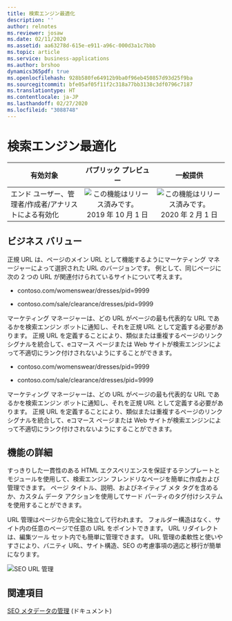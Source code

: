 ```yaml
---
title: 検索エンジン最適化
description: ''
author: relnotes
ms.reviewer: josaw
ms.date: 02/11/2020
ms.assetid: aa63278d-615e-e911-a96c-000d3a1c7bbb
ms.topic: article
ms.service: business-applications
ms.author: brshoo
dynamics365pdf: true
ms.openlocfilehash: 928b580fe64912b9ba0f96eb450857d93d25f9ba
ms.sourcegitcommit: bfe05af05f11f2c318a77bb3138c3df0796c7187
ms.translationtype: HT
ms.contentlocale: ja-JP
ms.lasthandoff: 02/27/2020
ms.locfileid: "3088748"
---
```

# <a name="search-engine-optimization"></a>検索エンジン最適化


| 有効対象    |  パブリック プレビュー | 一般提供 | 
| ---------- | :----------: |:----------: |
|エンド ユーザー、管理者/作成者/アナリストによる有効化|![この機能はリリース済みです。](/dynamics365-release-plan/media/green-checkmark.png "この機能はリリース済みです。") 2019 年 10 月 1 日| ![この機能はリリース済みです。](/dynamics365-release-plan/media/green-checkmark.png "この機能はリリース済みです。") 2020 年 2 月 1 日|


## <a name="business-value"></a>ビジネス バリュー
<!-- bv start -->
正規 URL は、ページのメイン URL として機能するようにマーケティング マネージャーによって選択された URL のバージョンです。 例として、同じページに次の 2 つの URL が関連付けられているサイトについて考えます。   

- contoso.com/womenswear/dresses/pid=9999 

- contoso.com/sale/clearance/dresses/pid=9999 

マーケティング マネージャーは、どの URL がページの最も代表的な URL であるかを検索エンジン ボットに通知し、それを正規 URL として定義する必要があります。 正規 URL を定義することにより、類似または重複するページのリンク シグナルを統合して、eコマース ページまたは Web サイトが検索エンジンによって不適切にランク付けされないようにすることができます。 

- contoso.com/womenswear/dresses/pid=9999

- contoso.com/sale/clearance/dresses/pid=9999 

マーケティング マネージャーは、どの URL がページの最も代表的な URL であるかを検索エンジン ボットに通知し、それを正規 URL として定義する必要があります。 正規 URL を定義することにより、類似または重複するページのリンク シグナルを統合して、eコマース ページまたは Web サイトが検索エンジンによって不適切にランク付けされないようにすることができます。
<!-- bv end -->



## <a name="feature-details"></a>機能の詳細
<!--feature detail start -->
すっきりした一貫性のある HTML エクスペリエンスを保証するテンプレートとモジュールを使用して、検索エンジン フレンドリなページを簡単に作成および管理できます。 ページ タイトル、説明、およびネイティブ メタ タグを含めるか、カスタム データ アクションを使用してサード パーティのタグ付けシステムを使用することができます。 

URL 管理はページから完全に独立して行われます。 フォルダー構造はなく、サイト内の任意のページで任意の URL をポイントできます。 URL リダイレクトは、編集ツール セット内でも簡単に管理できます。 URL 管理の柔軟性と使いやすさにより、バニティ URL、サイト構造、SEO の考慮事項の適応と移行が簡単になります。

![SEO URL 管理](media/seo_urlmanagement.png "SEO URL 管理")
<!--feature detail end -->










## <a name="see-also"></a>関連項目

[SEO メタデータの管理](https://docs.microsoft.com/dynamics365/commerce/manage-seo-metadata) (ドキュメント)
